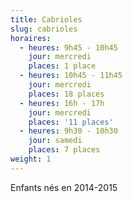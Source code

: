 ```yaml
---
title: Cabrioles
slug: cabrioles
horaires:
  - heures: 9h45 - 10h45
    jour: mercredi
    places: 1 place
  - heures: 10h45 - 11h45
    jour: mercredi
    places: 18 places
  - heures: 16h - 17h
    jour: mercredi
    places: '11 places'
  - heures: 9h30 - 10h30
    jour: samedi
    places: 7 places
weight: 1
---
```

Enfants nés en 2014-2015
